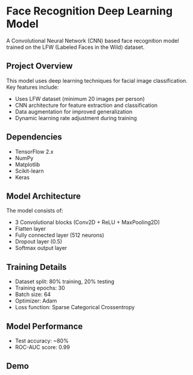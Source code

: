 
# Face Recognition Deep Learning Model

A Convolutional Neural Network (CNN) based face recognition model trained on the LFW (Labeled Faces in the Wild) dataset.

## Project Overview

This model uses deep learning techniques for facial image classification. Key features include:

- Uses LFW dataset (minimum 20 images per person)
- CNN architecture for feature extraction and classification
- Data augmentation for improved generalization
- Dynamic learning rate adjustment during training

## Dependencies

- TensorFlow 2.x
- NumPy
- Matplotlib
- Scikit-learn
- Keras

## Model Architecture

The model consists of:
- 3 Convolutional blocks (Conv2D + ReLU + MaxPooling2D)
- Flatten layer
- Fully connected layer (512 neurons)
- Dropout layer (0.5)
- Softmax output layer

## Training Details

- Dataset split: 80% training, 20% testing
- Training epochs: 30
- Batch size: 64
- Optimizer: Adam
- Loss function: Sparse Categorical Crossentropy

## Model Performance

- Test accuracy: ~80%
- ROC-AUC score: 0.99

## Demo
